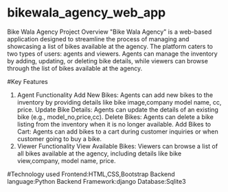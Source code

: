 # bikewala_agency_web_app
Bike Wala Agency
Project Overview
"Bike Wala Agency" is a web-based application designed to streamline the process of managing and showcasing a list of bikes available at the agency. The platform caters to two types of users: agents and viewers. Agents can manage the inventory by adding, updating, or deleting bike details, while viewers can browse through the list of bikes available at the agency.

#Key Features
1. Agent Functionality
Add New Bikes: Agents can add new bikes to the inventory by providing details like bike image,company model name, cc, price.
Update Bike Details: Agents can update the details of an existing bike (e.g., model_no,price,cc).
Delete Bikes: Agents can delete a bike listing from the inventory when it is no longer available.
Add Bikes to Cart: Agents can add bikes to a cart during customer inquiries or when customer going to buy a bike.
2. Viewer Functionality
View Available Bikes: Viewers can browse a list of all bikes available at the agency, including details like bike view,company, model name, price.

#Technology used
Frontend:HTML,CSS,Bootstrap
Backend language:Python
Backend Framework:django
Database:Sqlite3
